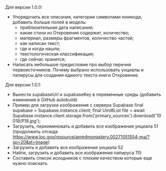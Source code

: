 Для версии 1.0.0:
- Упорядочить все описания, категории символами юникода, добавить больше полей в модель: 
  - приблизительная дата написания;
  - какие стихи из Откровения содержит, количество;
  - материал, размеры фрагментов, количество частей;
  - как написан текст;
  - где и когда нашли;
  - текстологическая классификация;
  - где сейчас хранится;
- Написать небольшое предисловие про выбор перечня первоисточников. Почему выбрано использовать унциалы и папирусы для создания единого текста книги Откровение.

Для версии 1.0.1:
- Вынести supabaseUrl и supabaseKey в переменные среды (добавить изменения в GitHub autobuild)
- Пример для загрузки изображения с сервера Supabase
    final supabase = Supabase.instance.client;
    final Uint8List file = await Supabase.instance.client.storage.from('primary_sources').download('10018/P18.jpg');
- Загрузить, переименовать и добавить все изображения унциала 51 (продолжить отсюда https://www.loc.gov/resource/amedmonastery.00271051554-ma/?sp=20&st=image)
- Загрузить и добавить все изображения унциала 52
- Найти, загрузить и добавить все изображения папируса 115
- Составить список исходников с плохим качеством которые еще нужно поискать